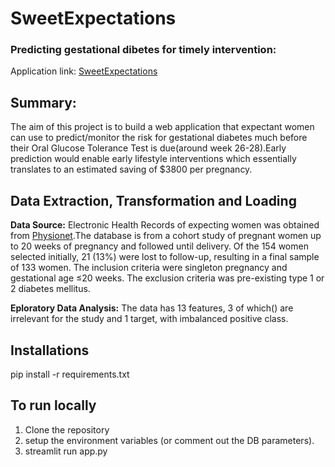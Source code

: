 
# SweetExpectations
### Predicting gestational dibetes for timely intervention: 
Application link: [SweetExpectations](https://sweet-expectations.herokuapp.com/) 

## Summary:
The aim of this project is to build a web application that expectant women can use to predict/monitor the risk for gestational diabetes much before their Oral Glucose Tolerance Test is due(around week 26-28).Early prediction would enable early lifestyle interventions which essentially translates to an estimated saving of $3800 per pregnancy.
## Data Extraction, Transformation and Loading

**Data Source:** 
Electronic Health Records of expecting women was obtained from [Physionet](https://www.physionet.org/content/maternal-visceral-adipose/1.0.0/).The database is from a cohort study of pregnant women up to 20 weeks of pregnancy and followed until delivery. Of the 154 women selected initially, 21 (13%) were lost to follow-up, resulting in a final sample of 133 women. The inclusion criteria were singleton pregnancy and gestational age ≤20 weeks. The exclusion criteria was pre-existing type 1 or 2 diabetes mellitus.

**Eploratory Data Analysis:**
The data has 13 features, 3 of which() are irrelevant for the study and 1 target, with imbalanced positive class.

## Installations
pip install -r requirements.txt

## To run locally
1. Clone the repository 
2. setup the environment variables (or comment out the DB parameters).
3. streamlit run app.py

